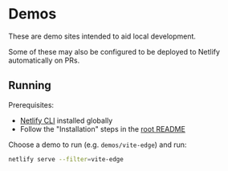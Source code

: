 # Demos

These are demo sites intended to aid local development.

Some of these may also be configured to be deployed to Netlify automatically on PRs.

## Running

Prerequisites:

- [Netlify CLI](https://docs.netlify.com/cli/get-started/) installed globally
- Follow the "Installation" steps in the [root README](../README.md)

Choose a demo to run (e.g. `demos/vite-edge`) and run:

```bash
netlify serve --filter=vite-edge
```
